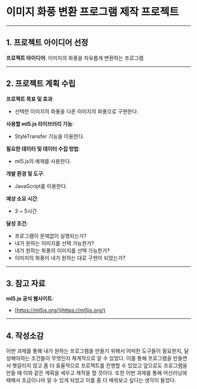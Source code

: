 # 이미지 화풍 변환 프로그램 제작 프로젝트

---

## 1. 프로젝트 아이디어 선정

**프로젝트 아이디어**: 이미지의 화풍을 자유롭게 변환하는 프로그램

---

## 2. 프로젝트 계획 수립

**프로젝트 목표 및 효과**:
- 선택한 이미지의 화풍을 다른 이미지의 화풍으로 구현한다.

**사용할 ml5.js 라이브러리 기능**:
- StyleTransfer 기능을 이용한다.

**필요한 데이터 및 데이터 수집 방법**:
- ml5.js의 예제를 사용한다.

**개발 환경 및 도구**:
- JavaScript를 이용한다.

**예상 소요 시간**:
- 3 ~ 5시간

**달성 조건**:
- 프로그램이 문제없이 실행되는가?
- 내가 원하는 이미지를 선택 가능한가?
- 내가 원하는 화풍의 이미지를 선택 가능한가?
- 이미지의 화풍이 내가 원하는 대로 구현이 되었는가?

---

## 3. 참고 자료

**ml5.js 공식 웹사이트**:
- [https://ml5js.org/](https://ml5js.org/)

---

## 4. 작성소감

이번 과제를 통해 내가 원하는 프로그램을 만들기 위해서 어떠한 도구들이 필요한지, 달성해야하는 조건들이 무엇인지 체계적으로 알 수 있었다. 이를 통해 프로그램을 만들면서 헷갈리지 않고 좀 더 효율적으로 프로젝트를 진행할 수 있었고 앞으로도 프로그램을 만들 때 이와 같은 계획을 세우고 제작을 할 것이다. 또한 이번 과제를 통해 머신러닝에 때해서 조금이나마 알 수 있게 되었고 이를 좀 더 배워보고 싶다는 생각이 들었다.
